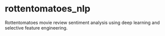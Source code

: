 # rottentomatoes_nlp
Rottentomatoes movie review sentiment analysis using deep learning and selective feature engineering.
